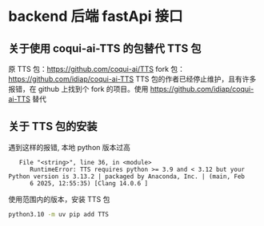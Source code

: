 # backend 后端 fastApi 接口

## 关于使用 coqui-ai-TTS 的包替代 TTS 包

原 TTS 包：https://github.com/coqui-ai/TTS
fork 包：https://github.com/idiap/coqui-ai-TTS
TTS 包的作者已经停止维护，且有许多报错，在 github 上找到个 fork 的项目。使用 https://github.com/idiap/coqui-ai-TTS 替代

## 关于 TTS 包的安装

遇到这样的报错, 本地 python 版本过高

```
   File "<string>", line 36, in <module>
      RuntimeError: TTS requires python >= 3.9 and < 3.12 but your Python version is 3.13.2 | packaged by Anaconda, Inc. | (main, Feb
      6 2025, 12:55:35) [Clang 14.0.6 ]

```

使用范围内的版本，安装 TTS 包

```bash
python3.10 -m uv pip add TTS
```
